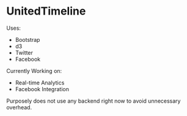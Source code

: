# UnitedTimeline
Uses:
- Bootstrap
- d3
- Twitter
- Facebook

Currently Working on:
- Real-time Analytics
- Facebook Integration

Purposely does not use any backend right now to avoid unnecessary overhead.